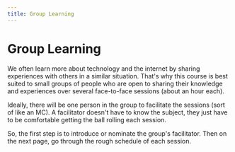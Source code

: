 ```yaml
---
title: Group Learning
---
```


# Group Learning

We often learn more about technology and the internet by sharing experiences with others in a similar situation. That's why this course is best suited to small groups of people who are open to sharing their knowledge and experiences over several face-to-face sessions (about an hour each). 

Ideally, there will be one person in the group to facilitate the sessions (sort of like an MC). A facilitator doesn't have to know the subject, they just have to be comfortable getting the ball rolling each session. 

So, the first step is to introduce or nominate the group's facilitator. Then on the next page, go through the rough schedule of each session. 



